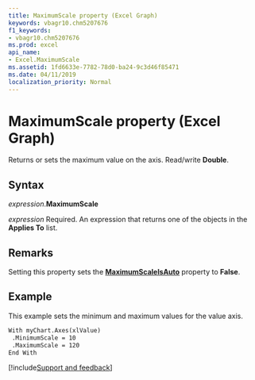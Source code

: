 ```yaml
---
title: MaximumScale property (Excel Graph)
keywords: vbagr10.chm5207676
f1_keywords:
- vbagr10.chm5207676
ms.prod: excel
api_name:
- Excel.MaximumScale
ms.assetid: 1fd6633e-7782-78d0-ba24-9c3d46f85471
ms.date: 04/11/2019
localization_priority: Normal
---
```



# MaximumScale property (Excel Graph)

Returns or sets the maximum value on the axis. Read/write **Double**.

## Syntax

_expression_.**MaximumScale**

_expression_ Required. An expression that returns one of the objects in the **Applies To** list.


## Remarks

Setting this property sets the **[MaximumScaleIsAuto](Excel.MaximumScaleIsAuto.md)** property to **False**.


## Example

This example sets the minimum and maximum values for the value axis.

```vb
With myChart.Axes(xlValue) 
 .MinimumScale = 10 
 .MaximumScale = 120 
End With
```

[!include[Support and feedback](~/includes/feedback-boilerplate.md)]